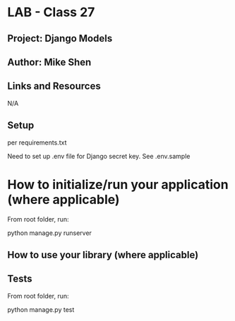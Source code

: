 # LAB - Class 27

## Project: Django Models

## Author: Mike Shen

## Links and Resources
N/A

##  Setup
per requirements.txt

Need to set up .env file for Django secret key.  See .env.sample

# How to initialize/run your application (where applicable)

From root folder, run:

python manage.py runserver

## How to use your library (where applicable)

## Tests

From root folder, run:

python manage.py test
